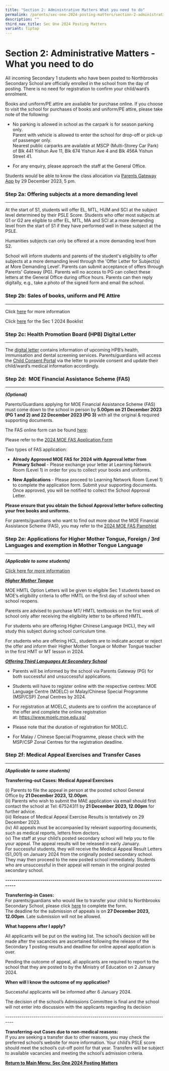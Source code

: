 ```yaml
---
title: "Section 2: Administrative Matters What you need to do"
permalink: /parents/sec-one-2024-posting-matters/section-2-administrative-matters/
description: ""
third_nav_title: Sec One 2024 Posting Matters
variant: tiptap
---
```

<h1>Section 2: Administrative Matters - What you need to do</h1><p>All incoming Secondary 1 students who have been posted to Northbrooks Secondary School are officially enrolled in the school from the day of posting. There is no need for registration to confirm your child/ward’s enrolment.</p><p>Books and uniform/PE attire are available for purchase online. If you choose to visit the school for purchases of books and uniform/PE attire, please take note of the following:</p><ul data-tight="true" class="tight"><li><p>No parking is allowed in school as the carpark is for season parking only.<br>Parent with vehicle is allowed to enter the school for drop-off or pick-up of passenger only.&nbsp;<br>Nearest public carparks are available at MSCP (Multi-Storey Car Park) of Blk 441 Yishun Ave 11, Blk 674 Yishun Ave 4 and Blk 456A Yishun Street 41.</p></li><li><p>For any enquiry, please approach the staff at the General Office.</p></li></ul><p>Students would be able to know the class allocation via&nbsp;<a href="https://pg.moe.edu.sg/" rel="noopener noreferrer nofollow" target="_blank">Parents Gateway App</a>&nbsp;by 29 December 2023, 5 pm.</p><p></p><h3>Step 2a: Offering subjects at a more demanding level</h3><hr><p>At the start of S1, students will offer EL, MTL, HUM and SCI at the subject level determined by their PSLE Score. Students who offer most subjects at G1 or G2 are eligible to offer EL, MTL, MA and SCI at a more demanding level from the start of S1 if they have performed well in these subject at the PSLE.</p><p>Humanities subjects can only be offered at a more demanding level from S2.</p><p>School will inform students and parents of the student's eligibility to offer subjects at a more demanding level through the 'Offer Letter for Subject(s) at More Demanding Level'. Parents can submit acceptance of offers through Parents' Gateway (PG). Parents will no access to PG can collect these letters at the General Office during office hours. Parents can then reply digitally, e.g., take a photo of the signed form and email the school.</p><h3>Step 2b: Sales of books, uniform and PE Attire</h3><hr><p>Click <a href="/files/Sales_of_Books_and_Uniforms_Sec_1.pdf" rel="noopener noreferrer nofollow" target="_blank">here</a> for more information</p><p>Click <a href="/files/Sec 1 Posting Matters/Northbrooks_Secondary_School__NSS__Sec_1_G3G2G1_Booklist.pdf" rel="noopener noreferrer nofollow" target="_blank">here</a> for the Sec 1 2024 Booklist</p><h3>Step 2c: Health Promotion Board (HPB) Digital Letter</h3><hr><p>The <a href="/files/Sec 1 Posting Matters/2024_S1_Consent_Letter.pdf" rel="noopener noreferrer nofollow" target="_blank">digital letter</a>&nbsp;contains information of upcoming HPB’s health, immunisation and dental screening services. Parents/guardians will access the&nbsp;<a href="https://childconsent.hpb.gov.sg/ship/process/SHIP/OnlineChildConsentPortal" rel="noopener noreferrer nofollow" target="_blank">Child Consent Portal</a>&nbsp;via the letter to provide consent and update their child/ward’s medical information accordingly.</p><h3>Step 2d:&nbsp; MOE Financial Assistance Scheme (FAS)</h3><hr><p><strong><em>(Optional)</em></strong>&nbsp;</p><p>Parents/Guardians applying for MOE Financial Assistance Scheme (FAS) must come down to the school in person by<strong> 5.00pm on 21 December 2023 (PG 1 and 2) and 22 December 2023 (PG 3)</strong>&nbsp;with all the original &amp; required supporting documents.</p><p>The FAS online form can be found <a href="https://form.gov.sg/64e2f8f73f582600139f54ac" rel="noopener noreferrer nofollow" target="_blank">here</a>:</p><p>Please refer to the <a href="/files/Sec 1 Posting Matters/2024_MOE_FAS_Application_Form.pdf" rel="noopener noreferrer nofollow" target="_blank">2024 MOE FAS Application Form</a></p><p>Two types of FAS application:</p><ul data-tight="true" class="tight"><li><p><strong>Already Approved MOE FAS for 2024&nbsp;with Approval letter from Primary School</strong>&nbsp;- Please exchange your letter at Learning Network Room (Level 1) in order for you to collect your books and uniforms.</p></li><li><p><strong>New Applications</strong>&nbsp;- Please proceed to Learning Network Room (Level 1) to complete the application form. Submit your supporting documents. Once approved, you will be notified to collect the School Approval Letter.</p></li></ul><p><strong>Please ensure that you obtain the School Approval letter before collecting your free books and uniforms.</strong></p><p>For parents/guardians who want to find out more about the MOE Financial Assistance Scheme (FAS), you may refer to the<strong> </strong><a href="/files/Sec 1 Posting Matters/MOE_FAS_pamphet_EL.pdf" rel="noopener noreferrer nofollow" target="_blank">2024 MOE FAS Pamphlet</a></p><h3>Step 2e: Applications for Higher Mother Tongue, Foreign / 3rd Languages and exemption in Mother Tongue Language</h3><hr><p><strong><em>(Applicable to some students)</em></strong>&nbsp;</p><p><a href="/files/MTL%20SOPFAQ.pdf" rel="noopener noreferrer nofollow" target="_blank">Click here for more information</a></p><p><strong><em><u>Higher Mother Tongue</u></em></strong></p><p>MOE HMTL Option Letters will be given to eligible Sec 1 students based on MOE’s eligibility criteria to offer HMTL on the first day of school when school reopens.</p><p>Parents are advised to purchase MT/ HMTL textbooks on the first week of school only after receiving the eligibility letter to be offered HMTL.</p><p>For students who are offering Higher Chinese Language (HCL), they will study this subject during school curriculum time.</p><p>For students who are offering HCL, students are to indicate accept or reject the offer and inform their Higher Mother Tongue or Mother Tongue teacher in the first HMT or MT lesson in 2024.</p><p><strong><em><u>Offering Third Languages At Secondary School</u></em></strong></p><ul data-tight="true" class="tight"><li><p>Parents will be informed by the school via Parents Gateway (PG) for both successful and unsuccessful applications.</p></li><li><p>Students will have to register online with the respective centres: MOE Language Centre (MOELC) or Malay/Chinese Special Programme (MSP/CSP) Zonal Centres by 2024.</p></li><li><p>For registration at MOELC, students are to confirm the acceptance of the offer and complete the online registration at:&nbsp;<a href="https://www.moelc.moe.edu.sg/" rel="noopener noreferrer nofollow" target="_blank">https://www.moelc.moe.edu.sg/</a></p></li><li><p>Please note that the duration of registration for MOELC.</p></li><li><p>For Malay / Chinese Special Programme, please check with the MSP/CSP Zonal Centres for the registration deadline.</p></li></ul><h3>Step 2f: Medical Appeal Exercises and Transfer Cases</h3><hr><p><strong><em>(Applicable to some students)</em></strong>&nbsp;</p><p><strong>Transferring-out Cases: Medical Appeal Exercises</strong></p><p>(i)&nbsp;Parents to file the appeal in person at the posted school General Office&nbsp;by&nbsp;<strong>21 December 2023, 12.00pm</strong>.<br>(ii) Parents who wish to submit the MAE application via email should first contact the school at Tel: 67524311 by&nbsp;<strong>21 December 2023, 12.00pm</strong>&nbsp;for further advice.<br>(iii) Release of Medical Appeal Exercise Results is tentatively on 29 December 2023.<br>(iv) All appeals must be accompanied by relevant supporting documents, such as medical reports, letters from doctors.<br>(v) The staff at your child’s posted secondary school will help you to file your appeal. The appeal results will be released in early January.<br>For successful students, they will receive the Medical Appeal Result Letters (S1_001) on January 2024 from the originally posted secondary school. They may then proceed to the new posted school immediately. Students who are unsuccessful in their appeal will remain in the original posted secondary school.</p><p><strong>---------------------------------------------------------------------------------</strong></p><p><strong>Transferring-in Cases:</strong> <br>For parents/guardians who would like to transfer your child to Northbrooks Secondary School, please click&nbsp;<a href="https://form.gov.sg/657716fa22eec40012e3ab8e" rel="noopener noreferrer nofollow" target="_blank">here</a>&nbsp;to complete the form.<br>The deadline for the submission of appeals is on&nbsp;<strong>27 December 2023, 12.00pm</strong>. Late submission will not be allowed.</p><p><strong>What happens after I apply?</strong></p><p>All applicants will be put on the waiting list. The school’s decision will be made after the vacancies are ascertained following the release of the Secondary 1 posting results and deadline for online appeal application is over.&nbsp;</p><p>Pending the outcome of appeal, all applicants are required to report to the school that they are posted to by the Ministry of Education on 2 January 2024.</p><p><strong>When will I know the outcome of my application?</strong></p><p>Successful applicants will be informed after 6 January 2024.</p><p>The decision of the school’s Admissions Committee is final and the school will not enter into discussion with the applicants regarding its decision</p><p>----------------------------------------------------------------------------------</p><p><strong>Transferring-out Cases due to non-medical reasons:</strong><br>If you are seeking a transfer due to other reasons, you may check the preferred school’s website for more information. Your child’s PSLE score should meet the school’s cut-off point for that year. Transfers will be subject to available vacancies and meeting the school’s admission criteria.</p><p><strong><a href="/parents/sec-one-2024-posting-matters/sec-one-2024-posting-matters/" rel="noopener noreferrer nofollow" target="_blank">Return to Main Menu: Sec One 2024 Posting Matters</a></strong></p>